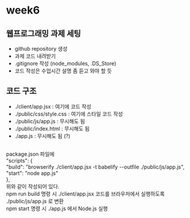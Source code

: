 # week6
## 웹프로그래밍 과제 세팅
- github repository 생성
- 과제 코드 내려받기
- .gitignore 작성 (node_modules, .DS_Store)
- 코드 작성은 수업시간 설명 좀 듣고 와야 할 듯
## 코드 구조
- ./client/app.jsx : 여기에 코드 작성
- ./public/css/style.css : 여기에 스타일 코드 작성
- ./public/js/app.js : 무시해도 됨
- ./public/index.html : 무시해도 됨
- ./app.js : 무시해도 됨 (?)
##
package.json 파일에  
  "scripts": {  
    "build": "browserify ./client/app.jsx -t babelify --outfile ./public/js/app.js",  
    "start": "node app.js"  
  },  
위와 같이 작성되어 있다.  
npm run build 명령 시 ./client/app.jsx 코드를 브라우저에서 실행하도록 ./public/js/app.js 로 변환  
npm start 명령 시 ./app.js 에서 Node.js 실행
